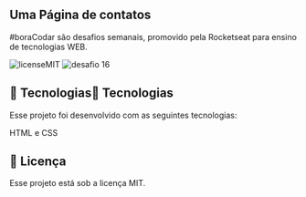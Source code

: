 Uma Página de contatos
-
#boraCodar são desafios semanais, promovido pela Rocketseat para ensino de tecnologias WEB.

![licenseMIT](https://user-images.githubusercontent.com/124744877/235364792-b587a249-a0c7-4a56-a319-8ada0ad17ca3.svg)
![desafio 16](https://user-images.githubusercontent.com/124744877/235364852-dc06e949-a034-4094-a962-f5cf1f8bb312.jpg)

🚀 Tecnologias🚀 Tecnologias
-
Esse projeto foi desenvolvido com as seguintes tecnologias:

HTML e CSS

📝 Licença
-
Esse projeto está sob a licença MIT.
